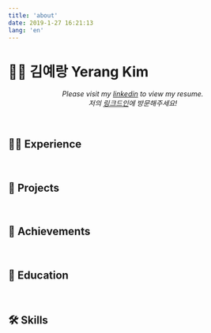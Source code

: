 ```yaml
---
title: 'about'
date: 2019-1-27 16:21:13
lang: 'en'
---
```


# 👩‍💻 김예랑 Yerang Kim

<div align="center">

_Please visit my [linkedin](https://www.linkedin.com/in/yerang-kim/) to view my resume._
<br>
_저의 [링크드인](https://www.linkedin.com/in/yerang-kim/)에 방문해주세요!_

</div>

<br>

## 🏄‍♀️ Experience

<br>

## 🎢 Projects

<br>

## 🥁 Achievements

<br>

## 🚥 Education

<br> 

## 🛠 Skills